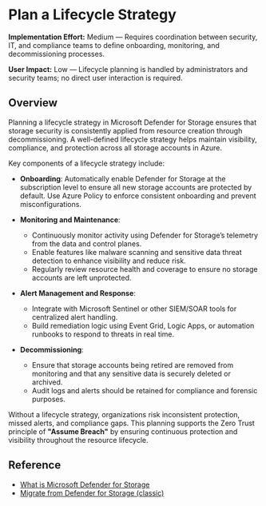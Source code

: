 # Plan a Lifecycle Strategy

**Implementation Effort:** Medium — Requires coordination between security, IT, and compliance teams to define onboarding, monitoring, and decommissioning processes.

**User Impact:** Low — Lifecycle planning is handled by administrators and security teams; no direct user interaction is required.

## Overview

Planning a lifecycle strategy in Microsoft Defender for Storage ensures that storage security is consistently applied from resource creation through decommissioning. A well-defined lifecycle strategy helps maintain visibility, compliance, and protection across all storage accounts in Azure.

Key components of a lifecycle strategy include:

- **Onboarding**: Automatically enable Defender for Storage at the subscription level to ensure all new storage accounts are protected by default. Use Azure Policy to enforce consistent onboarding and prevent misconfigurations.
  
- **Monitoring and Maintenance**:
  - Continuously monitor activity using Defender for Storage’s telemetry from the data and control planes.
  - Enable features like malware scanning and sensitive data threat detection to enhance visibility and reduce risk.
  - Regularly review resource health and coverage to ensure no storage accounts are left unprotected.

- **Alert Management and Response**:
  - Integrate with Microsoft Sentinel or other SIEM/SOAR tools for centralized alert handling.
  - Build remediation logic using Event Grid, Logic Apps, or automation runbooks to respond to threats in real time.

- **Decommissioning**:
  - Ensure that storage accounts being retired are removed from monitoring and that any sensitive data is securely deleted or archived.
  - Audit logs and alerts should be retained for compliance and forensic purposes.

Without a lifecycle strategy, organizations risk inconsistent protection, missed alerts, and compliance gaps. This planning supports the Zero Trust principle of **"Assume Breach"** by ensuring continuous protection and visibility throughout the resource lifecycle.

## Reference

- [What is Microsoft Defender for Storage](https://learn.microsoft.com/en-us/azure/defender-for-cloud/defender-for-storage-introduction)  
- [Migrate from Defender for Storage (classic)](https://learn.microsoft.com/en-us/azure/defender-for-cloud/defender-for-storage-classic-migrate)
